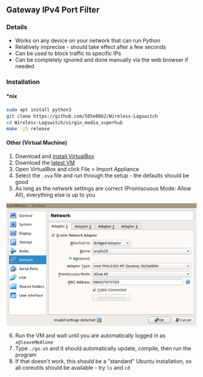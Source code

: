 ## Gateway IPv4 Port Filter
### Details
* Works on any device on your network that can run Python
* Relatively imprecise - should take effect after a few seconds
* Can be used to block traffic to specific IPs
* Can be completely ignored and done manually via the web browser if needed

### Installation
#### \*nix
```bash
sudo apt install python3
git clone https://github.com/505e06b2/Wireless-Lagswitch
cd Wireless-Lagswitch/virgin_media_superhub
make -j5 release
```

#### Other (Virtual Machine)
1. Download and [install VirtualBox](https://www.virtualbox.org)
2. Download the [latest VM](https://github.com/505e06b2/Wireless-Lagswitch/releases)
3. Open VirtualBox and click File > Import Appliance
4. Select the `.ova` file and run through the setup - the defaults should be good
5. As long as the network settings are correct (Promiscuous Mode: Allow All), everything else is up to you

![](https://raw.githubusercontent.com/505e06b2/Wireless-Lagswitch/master/mitm_nfqueue_linux/virtualbox_network.png)

6. Run the VM and wait until you are automatically logged in as `x@leaveMeAlone`
7. Type `./go.sh` and it should automatically update, compile, then run the program
8. If that doesn't work, this should be a "standard" Ubuntu installation, so all coreutils should be available - try `ls` and `cd`
